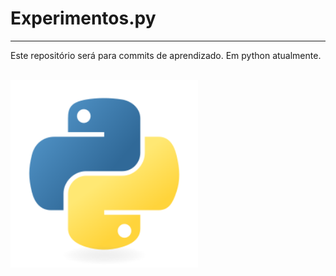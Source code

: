 # Experimentos.py
***
 Este repositório será para commits de aprendizado. Em python atualmente.

<div style="display: inline_block"><br>
  <img align="center" height="300" width="300" src="https://raw.githubusercontent.com/devicons/devicon/master/icons/python/python-original.svg">
</div>

